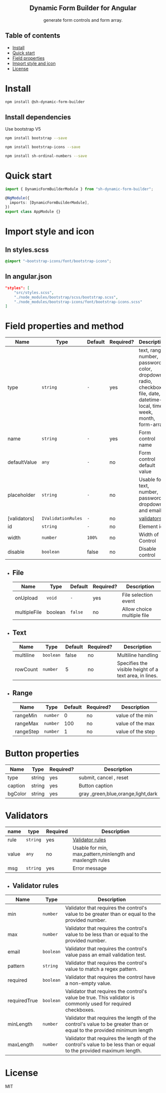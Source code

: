 <h2 align="center">Dynamic Form Builder for Angular</h2>

<p align="center">
 generate form controls and form array.
 </p>
 
 ## Table of contents
 
- [Install](#install)
- [Quick start](#quick-start)
- [Field properties](#field-properties)
- [Import style and icon](#import-style-and-icon)
- [License](#license)

# Install

```bash
npm install @sh-dynamic-form-builder
```

## Install dependencies

<p>Use bootstrap V5</p>

```bash
npm install bootstrap --save
```

```bash
npm install bootstrap-icons --save
```

```bash
npm install sh-ordinal-numbers --save
```

# Quick start

```typescript
import { DynamicFormBuilderModule } from "sh-dynamic-form-builder";

@NgModule({
  imports: [DynamicFormBuilderModule],
})
export class AppModule {}
```

# Import style and icon

## In styles.scss

```css
@import "~bootstrap-icons/font/bootstrap-icons";
```

## In angular.json

```json
"styles": [
    "src/styles.scss",
    "./node_modules/bootstrap/scss/bootstrap.scss",
    "./node_modules/bootstrap-icons/font/bootstrap-icons.scss"
]
```

# Field properties and method

| Name         | Type               | Default | Required? | Description                                                                                                                |
| ------------ | ------------------ | ------- | --------- | -------------------------------------------------------------------------------------------------------------------------- |
| type         | `string`           | `-`     | yes       | text, range, number, password, color, dropdown, radio, checkbox, file, date, datetime-local, time, week, month, form-array |
| name         | `string`           | `-`     | yes       | Form control name                                                                                                          |
| defaultValue | `any`              | `-`     | no        | Form control default value                                                                                                 |
| placeholder  | `string`           | `-`     | no        | Usable for text, number, password, dropdown and email                                                                      |
| [validators] | `IValidationRules` | `-`     | no        | [validators](#Validators)                                                                                                  |
| id           | `string`           | `-`     | no        | Element id                                                                                                                 |
| width        | `number`           | `100%`  | no        | Width of Control                                                                                                           |
| disable      | `boolean`          | false   | no        | Disable control                                                                                                            |

- ## File

  | Name         | Type    | Default | Required? | Description                |
  | ------------ | ------- | ------- | --------- | -------------------------- |
  | onUpload     | `void`  | `-`     | yes       | File selection event       |
  | multipleFile | boolean | `false` | no        | Allow choice multiple file |

- ## Text

  | Name      | Type      | Default | Required? | Description                                            |
  | --------- | --------- | ------- | --------- | ------------------------------------------------------ |
  | multiline | `boolean` | false   | no        | Multiline handling                                     |
  | rowCount  | `number`  | 5       | no        | Specifies the visible height of a text area, in lines. |

- ## Range
  | Name      | Type     | Default | Required? | Description       |
  | --------- | -------- | ------- | --------- | ----------------- |
  | rangeMin  | `number` | 0       | no        | value of the min  |
  | rangeMax  | `number` | 100     | no        | value of the max  |
  | rangeStep | `number` | 1       | no        | value of the step |

# Button properties

| Name    | Type   | Required? | Description                        |
| ------- | ------ | --------- | ---------------------------------- |
| type    | string | yes       | submit, cancel , reset             |
| caption | string | yes       | Button caption                     |
| bgColor | string | yes       | gray ,green,blue,orange,light,dark |

# Validators

| name  | type     | Required | Description                                               |
| ----- | -------- | -------- | --------------------------------------------------------- |
| rule  | `string` | yes      | [Validator rules](#validator-rules)                       |
| value | `any`    | no       | Usable for min, max,pattern,minlength and maxlength rules |
| msg   | `string` | yes      | Error message                                             |

- ## Validator rules

| Name         | Type      | Description                                                                                                          |
| ------------ | --------- | -------------------------------------------------------------------------------------------------------------------- |
| min          | `number`  | Validator that requires the control's value to be greater than or equal to the provided number.                      |
| max          | `number`  | Validator that requires the control's value to be less than or equal to the provided number.                         |
| email        | `boolean` | Validator that requires the control's value pass an email validation test.                                           |
| pattern      | `string`  | Validator that requires the control's value to match a regex pattern.                                                |
| required     | `boolean` | Validator that requires the control have a non-empty value.                                                          |
| requiredTrue | `boolean` | Validator that requires the control's value be true. This validator is commonly used for required checkboxes.        |
| minLength    | `number`  | Validator that requires the length of the control's value to be greater than or equal to the provided minimum length |
| maxLength    | `number`  | Validator that requires the length of the control's value to be less than or equal to the provided maximum length.   |

# License

MIT
